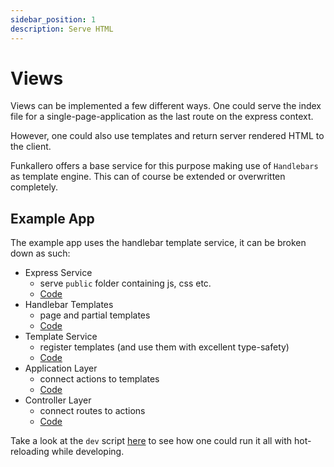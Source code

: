 ```yaml
---
sidebar_position: 1
description: Serve HTML
---
```


# Views

Views can be implemented a few different ways. One could serve the index file for a single-page-application as the last route on the express context.

However, one could also use templates and return server rendered HTML to the client.

Funkallero offers a base service for this purpose making use of `Handlebars` as template engine. This can of course be extended or overwritten completely.

## Example App

The example app uses the handlebar template service, it can be broken down as such:

-   Express Service
    -   serve `public` folder containing js, css etc.
    -   [Code](https://github.com/Lindeneg/funkallero/blob/master/example/src/services/express-service.ts#L10)
-   Handlebar Templates
    -   page and partial templates
    -   [Code](https://github.com/Lindeneg/funkallero/tree/master/example/templates)
-   Template Service
    -   register templates (and use them with excellent type-safety)
    -   [Code](https://github.com/Lindeneg/funkallero/blob/master/example/src/services/template-service.ts#L6-L39)
-   Application Layer
    -   connect actions to templates
    -   [Code](https://github.com/Lindeneg/funkallero/blob/master/example/src/application/views/index.ts#L17-L86)
-   Controller Layer
    -   connect routes to actions
    -   [Code](https://github.com/Lindeneg/funkallero/blob/master/example/src/api/view-controller.ts#L15-L66)

Take a look at the `dev` script [here](https://github.com/Lindeneg/funkallero/blob/master/example/package.json#L16) to see how one could run it all with hot-reloading while developing.
